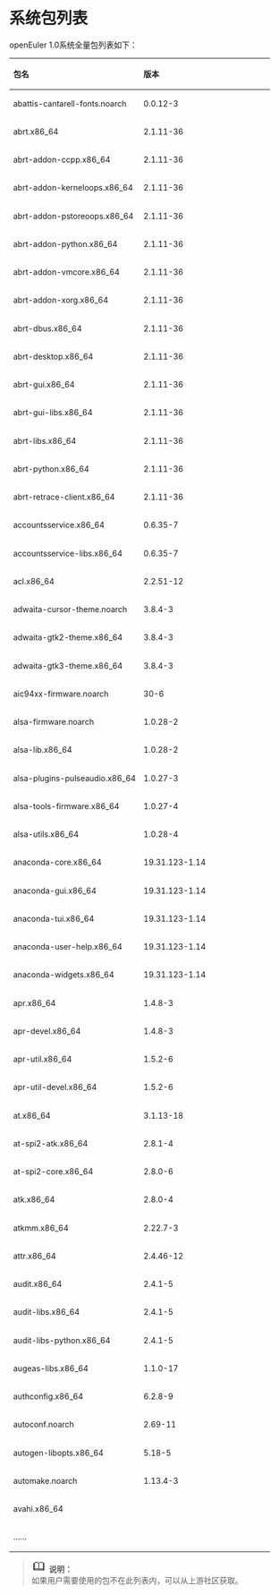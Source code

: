 # 系统包列表<a name="ZH-CN_TOPIC_0182825802"></a>

openEuler 1.0系统全量包列表如下：

<a name="table23781020676"></a>
<table><thead align="left"><tr id="row10504162018716"><th class="cellrowborder" valign="top" width="50%" id="mcps1.1.3.1.1"><p id="p650417201477"><a name="p650417201477"></a><a name="p650417201477"></a>包名</p>
</th>
<th class="cellrowborder" valign="top" width="50%" id="mcps1.1.3.1.2"><p id="p105041208717"><a name="p105041208717"></a><a name="p105041208717"></a>版本</p>
</th>
</tr>
</thead>
<tbody><tr id="row25049207711"><td class="cellrowborder" valign="top" width="50%" headers="mcps1.1.3.1.1 "><p id="p1150413201078"><a name="p1150413201078"></a><a name="p1150413201078"></a>abattis-cantarell-fonts.noarch</p>
</td>
<td class="cellrowborder" valign="top" width="50%" headers="mcps1.1.3.1.2 "><p id="p7504620572"><a name="p7504620572"></a><a name="p7504620572"></a>0.0.12-3</p>
</td>
</tr>
<tr id="row150414201874"><td class="cellrowborder" valign="top" width="50%" headers="mcps1.1.3.1.1 "><p id="p050520204713"><a name="p050520204713"></a><a name="p050520204713"></a>abrt.x86_64</p>
</td>
<td class="cellrowborder" valign="top" width="50%" headers="mcps1.1.3.1.2 "><p id="p205051920272"><a name="p205051920272"></a><a name="p205051920272"></a>2.1.11-36</p>
</td>
</tr>
<tr id="row45051420377"><td class="cellrowborder" valign="top" width="50%" headers="mcps1.1.3.1.1 "><p id="p05057201078"><a name="p05057201078"></a><a name="p05057201078"></a>abrt-addon-ccpp.x86_64</p>
</td>
<td class="cellrowborder" valign="top" width="50%" headers="mcps1.1.3.1.2 "><p id="p950510202078"><a name="p950510202078"></a><a name="p950510202078"></a>2.1.11-36</p>
</td>
</tr>
<tr id="row1505112012718"><td class="cellrowborder" valign="top" width="50%" headers="mcps1.1.3.1.1 "><p id="p1050552010710"><a name="p1050552010710"></a><a name="p1050552010710"></a>abrt-addon-kerneloops.x86_64</p>
</td>
<td class="cellrowborder" valign="top" width="50%" headers="mcps1.1.3.1.2 "><p id="p650512010714"><a name="p650512010714"></a><a name="p650512010714"></a>2.1.11-36</p>
</td>
</tr>
<tr id="row14505162011717"><td class="cellrowborder" valign="top" width="50%" headers="mcps1.1.3.1.1 "><p id="p185050201470"><a name="p185050201470"></a><a name="p185050201470"></a>abrt-addon-pstoreoops.x86_64</p>
</td>
<td class="cellrowborder" valign="top" width="50%" headers="mcps1.1.3.1.2 "><p id="p185051620175"><a name="p185051620175"></a><a name="p185051620175"></a>2.1.11-36</p>
</td>
</tr>
<tr id="row65051020279"><td class="cellrowborder" valign="top" width="50%" headers="mcps1.1.3.1.1 "><p id="p75055204719"><a name="p75055204719"></a><a name="p75055204719"></a>abrt-addon-python.x86_64</p>
</td>
<td class="cellrowborder" valign="top" width="50%" headers="mcps1.1.3.1.2 "><p id="p45051020475"><a name="p45051020475"></a><a name="p45051020475"></a>2.1.11-36</p>
</td>
</tr>
<tr id="row105053209720"><td class="cellrowborder" valign="top" width="50%" headers="mcps1.1.3.1.1 "><p id="p250517201275"><a name="p250517201275"></a><a name="p250517201275"></a>abrt-addon-vmcore.x86_64</p>
</td>
<td class="cellrowborder" valign="top" width="50%" headers="mcps1.1.3.1.2 "><p id="p350512011719"><a name="p350512011719"></a><a name="p350512011719"></a>2.1.11-36</p>
</td>
</tr>
<tr id="row35058201273"><td class="cellrowborder" valign="top" width="50%" headers="mcps1.1.3.1.1 "><p id="p150513201670"><a name="p150513201670"></a><a name="p150513201670"></a>abrt-addon-xorg.x86_64</p>
</td>
<td class="cellrowborder" valign="top" width="50%" headers="mcps1.1.3.1.2 "><p id="p125055205710"><a name="p125055205710"></a><a name="p125055205710"></a>2.1.11-36</p>
</td>
</tr>
<tr id="row1450515203720"><td class="cellrowborder" valign="top" width="50%" headers="mcps1.1.3.1.1 "><p id="p75051201475"><a name="p75051201475"></a><a name="p75051201475"></a>abrt-dbus.x86_64</p>
</td>
<td class="cellrowborder" valign="top" width="50%" headers="mcps1.1.3.1.2 "><p id="p05051820778"><a name="p05051820778"></a><a name="p05051820778"></a>2.1.11-36</p>
</td>
</tr>
<tr id="row65054201973"><td class="cellrowborder" valign="top" width="50%" headers="mcps1.1.3.1.1 "><p id="p1950517209711"><a name="p1950517209711"></a><a name="p1950517209711"></a>abrt-desktop.x86_64</p>
</td>
<td class="cellrowborder" valign="top" width="50%" headers="mcps1.1.3.1.2 "><p id="p350512202717"><a name="p350512202717"></a><a name="p350512202717"></a>2.1.11-36</p>
</td>
</tr>
<tr id="row15051720374"><td class="cellrowborder" valign="top" width="50%" headers="mcps1.1.3.1.1 "><p id="p25059201677"><a name="p25059201677"></a><a name="p25059201677"></a>abrt-gui.x86_64</p>
</td>
<td class="cellrowborder" valign="top" width="50%" headers="mcps1.1.3.1.2 "><p id="p850514206719"><a name="p850514206719"></a><a name="p850514206719"></a>2.1.11-36</p>
</td>
</tr>
<tr id="row1550512016712"><td class="cellrowborder" valign="top" width="50%" headers="mcps1.1.3.1.1 "><p id="p1450519201279"><a name="p1450519201279"></a><a name="p1450519201279"></a>abrt-gui-libs.x86_64</p>
</td>
<td class="cellrowborder" valign="top" width="50%" headers="mcps1.1.3.1.2 "><p id="p15505420873"><a name="p15505420873"></a><a name="p15505420873"></a>2.1.11-36</p>
</td>
</tr>
<tr id="row250511201579"><td class="cellrowborder" valign="top" width="50%" headers="mcps1.1.3.1.1 "><p id="p1850513201974"><a name="p1850513201974"></a><a name="p1850513201974"></a>abrt-libs.x86_64</p>
</td>
<td class="cellrowborder" valign="top" width="50%" headers="mcps1.1.3.1.2 "><p id="p135054200715"><a name="p135054200715"></a><a name="p135054200715"></a>2.1.11-36</p>
</td>
</tr>
<tr id="row1150542011719"><td class="cellrowborder" valign="top" width="50%" headers="mcps1.1.3.1.1 "><p id="p1750592013720"><a name="p1750592013720"></a><a name="p1750592013720"></a>abrt-python.x86_64</p>
</td>
<td class="cellrowborder" valign="top" width="50%" headers="mcps1.1.3.1.2 "><p id="p150512201278"><a name="p150512201278"></a><a name="p150512201278"></a>2.1.11-36</p>
</td>
</tr>
<tr id="row12505122019710"><td class="cellrowborder" valign="top" width="50%" headers="mcps1.1.3.1.1 "><p id="p1650582015714"><a name="p1650582015714"></a><a name="p1650582015714"></a>abrt-retrace-client.x86_64</p>
</td>
<td class="cellrowborder" valign="top" width="50%" headers="mcps1.1.3.1.2 "><p id="p05057208715"><a name="p05057208715"></a><a name="p05057208715"></a>2.1.11-36</p>
</td>
</tr>
<tr id="row115051520972"><td class="cellrowborder" valign="top" width="50%" headers="mcps1.1.3.1.1 "><p id="p1550516201278"><a name="p1550516201278"></a><a name="p1550516201278"></a>accountsservice.x86_64</p>
</td>
<td class="cellrowborder" valign="top" width="50%" headers="mcps1.1.3.1.2 "><p id="p7505162014718"><a name="p7505162014718"></a><a name="p7505162014718"></a>0.6.35-7</p>
</td>
</tr>
<tr id="row18505182016714"><td class="cellrowborder" valign="top" width="50%" headers="mcps1.1.3.1.1 "><p id="p14505112017717"><a name="p14505112017717"></a><a name="p14505112017717"></a>accountsservice-libs.x86_64</p>
</td>
<td class="cellrowborder" valign="top" width="50%" headers="mcps1.1.3.1.2 "><p id="p155055207710"><a name="p155055207710"></a><a name="p155055207710"></a>0.6.35-7</p>
</td>
</tr>
<tr id="row1350513201877"><td class="cellrowborder" valign="top" width="50%" headers="mcps1.1.3.1.1 "><p id="p150510208715"><a name="p150510208715"></a><a name="p150510208715"></a>acl.x86_64</p>
</td>
<td class="cellrowborder" valign="top" width="50%" headers="mcps1.1.3.1.2 "><p id="p85053201973"><a name="p85053201973"></a><a name="p85053201973"></a>2.2.51-12</p>
</td>
</tr>
<tr id="row45051420873"><td class="cellrowborder" valign="top" width="50%" headers="mcps1.1.3.1.1 "><p id="p0505920173"><a name="p0505920173"></a><a name="p0505920173"></a>adwaita-cursor-theme.noarch</p>
</td>
<td class="cellrowborder" valign="top" width="50%" headers="mcps1.1.3.1.2 "><p id="p15085201879"><a name="p15085201879"></a><a name="p15085201879"></a>3.8.4-3</p>
</td>
</tr>
<tr id="row1750992019711"><td class="cellrowborder" valign="top" width="50%" headers="mcps1.1.3.1.1 "><p id="p175099201478"><a name="p175099201478"></a><a name="p175099201478"></a>adwaita-gtk2-theme.x86_64</p>
</td>
<td class="cellrowborder" valign="top" width="50%" headers="mcps1.1.3.1.2 "><p id="p650912020718"><a name="p650912020718"></a><a name="p650912020718"></a>3.8.4-3</p>
</td>
</tr>
<tr id="row55095208717"><td class="cellrowborder" valign="top" width="50%" headers="mcps1.1.3.1.1 "><p id="p1650910200715"><a name="p1650910200715"></a><a name="p1650910200715"></a>adwaita-gtk3-theme.x86_64</p>
</td>
<td class="cellrowborder" valign="top" width="50%" headers="mcps1.1.3.1.2 "><p id="p1050913209710"><a name="p1050913209710"></a><a name="p1050913209710"></a>3.8.4-3</p>
</td>
</tr>
<tr id="row8509102018719"><td class="cellrowborder" valign="top" width="50%" headers="mcps1.1.3.1.1 "><p id="p1509192019719"><a name="p1509192019719"></a><a name="p1509192019719"></a>aic94xx-firmware.noarch</p>
</td>
<td class="cellrowborder" valign="top" width="50%" headers="mcps1.1.3.1.2 "><p id="p450918202711"><a name="p450918202711"></a><a name="p450918202711"></a>30-6</p>
</td>
</tr>
<tr id="row11509112011716"><td class="cellrowborder" valign="top" width="50%" headers="mcps1.1.3.1.1 "><p id="p7509132014713"><a name="p7509132014713"></a><a name="p7509132014713"></a>alsa-firmware.noarch</p>
</td>
<td class="cellrowborder" valign="top" width="50%" headers="mcps1.1.3.1.2 "><p id="p350917207717"><a name="p350917207717"></a><a name="p350917207717"></a>1.0.28-2</p>
</td>
</tr>
<tr id="row115090202071"><td class="cellrowborder" valign="top" width="50%" headers="mcps1.1.3.1.1 "><p id="p950919201679"><a name="p950919201679"></a><a name="p950919201679"></a>alsa-lib.x86_64</p>
</td>
<td class="cellrowborder" valign="top" width="50%" headers="mcps1.1.3.1.2 "><p id="p145091220676"><a name="p145091220676"></a><a name="p145091220676"></a>1.0.28-2</p>
</td>
</tr>
<tr id="row175091520179"><td class="cellrowborder" valign="top" width="50%" headers="mcps1.1.3.1.1 "><p id="p105094205714"><a name="p105094205714"></a><a name="p105094205714"></a>alsa-plugins-pulseaudio.x86_64</p>
</td>
<td class="cellrowborder" valign="top" width="50%" headers="mcps1.1.3.1.2 "><p id="p14509172019711"><a name="p14509172019711"></a><a name="p14509172019711"></a>1.0.27-3</p>
</td>
</tr>
<tr id="row10509220270"><td class="cellrowborder" valign="top" width="50%" headers="mcps1.1.3.1.1 "><p id="p7509132017710"><a name="p7509132017710"></a><a name="p7509132017710"></a>alsa-tools-firmware.x86_64</p>
</td>
<td class="cellrowborder" valign="top" width="50%" headers="mcps1.1.3.1.2 "><p id="p17509122015712"><a name="p17509122015712"></a><a name="p17509122015712"></a>1.0.27-4</p>
</td>
</tr>
<tr id="row4509112010713"><td class="cellrowborder" valign="top" width="50%" headers="mcps1.1.3.1.1 "><p id="p25091920077"><a name="p25091920077"></a><a name="p25091920077"></a>alsa-utils.x86_64</p>
</td>
<td class="cellrowborder" valign="top" width="50%" headers="mcps1.1.3.1.2 "><p id="p1950942019715"><a name="p1950942019715"></a><a name="p1950942019715"></a>1.0.28-4</p>
</td>
</tr>
<tr id="row85091620475"><td class="cellrowborder" valign="top" width="50%" headers="mcps1.1.3.1.1 "><p id="p9509132011717"><a name="p9509132011717"></a><a name="p9509132011717"></a>anaconda-core.x86_64</p>
</td>
<td class="cellrowborder" valign="top" width="50%" headers="mcps1.1.3.1.2 "><p id="p2509120777"><a name="p2509120777"></a><a name="p2509120777"></a>19.31.123-1.14</p>
</td>
</tr>
<tr id="row1050942018714"><td class="cellrowborder" valign="top" width="50%" headers="mcps1.1.3.1.1 "><p id="p1650914201378"><a name="p1650914201378"></a><a name="p1650914201378"></a>anaconda-gui.x86_64</p>
</td>
<td class="cellrowborder" valign="top" width="50%" headers="mcps1.1.3.1.2 "><p id="p1250911201277"><a name="p1250911201277"></a><a name="p1250911201277"></a>19.31.123-1.14</p>
</td>
</tr>
<tr id="row2509132020714"><td class="cellrowborder" valign="top" width="50%" headers="mcps1.1.3.1.1 "><p id="p12509220577"><a name="p12509220577"></a><a name="p12509220577"></a>anaconda-tui.x86_64</p>
</td>
<td class="cellrowborder" valign="top" width="50%" headers="mcps1.1.3.1.2 "><p id="p115095205714"><a name="p115095205714"></a><a name="p115095205714"></a>19.31.123-1.14</p>
</td>
</tr>
<tr id="row2509620473"><td class="cellrowborder" valign="top" width="50%" headers="mcps1.1.3.1.1 "><p id="p12509220674"><a name="p12509220674"></a><a name="p12509220674"></a>anaconda-user-help.x86_64</p>
</td>
<td class="cellrowborder" valign="top" width="50%" headers="mcps1.1.3.1.2 "><p id="p2510192015714"><a name="p2510192015714"></a><a name="p2510192015714"></a>19.31.123-1.14</p>
</td>
</tr>
<tr id="row851011201778"><td class="cellrowborder" valign="top" width="50%" headers="mcps1.1.3.1.1 "><p id="p1351013201875"><a name="p1351013201875"></a><a name="p1351013201875"></a>anaconda-widgets.x86_64</p>
</td>
<td class="cellrowborder" valign="top" width="50%" headers="mcps1.1.3.1.2 "><p id="p7510162018713"><a name="p7510162018713"></a><a name="p7510162018713"></a>19.31.123-1.14</p>
</td>
</tr>
<tr id="row1551010201175"><td class="cellrowborder" valign="top" width="50%" headers="mcps1.1.3.1.1 "><p id="p14510132015717"><a name="p14510132015717"></a><a name="p14510132015717"></a>apr.x86_64</p>
</td>
<td class="cellrowborder" valign="top" width="50%" headers="mcps1.1.3.1.2 "><p id="p105101204717"><a name="p105101204717"></a><a name="p105101204717"></a>1.4.8-3</p>
</td>
</tr>
<tr id="row155102201676"><td class="cellrowborder" valign="top" width="50%" headers="mcps1.1.3.1.1 "><p id="p195108207712"><a name="p195108207712"></a><a name="p195108207712"></a>apr-devel.x86_64</p>
</td>
<td class="cellrowborder" valign="top" width="50%" headers="mcps1.1.3.1.2 "><p id="p205101120577"><a name="p205101120577"></a><a name="p205101120577"></a>1.4.8-3</p>
</td>
</tr>
<tr id="row16510142018717"><td class="cellrowborder" valign="top" width="50%" headers="mcps1.1.3.1.1 "><p id="p0510192017715"><a name="p0510192017715"></a><a name="p0510192017715"></a>apr-util.x86_64</p>
</td>
<td class="cellrowborder" valign="top" width="50%" headers="mcps1.1.3.1.2 "><p id="p25102209718"><a name="p25102209718"></a><a name="p25102209718"></a>1.5.2-6</p>
</td>
</tr>
<tr id="row155102202710"><td class="cellrowborder" valign="top" width="50%" headers="mcps1.1.3.1.1 "><p id="p17510820575"><a name="p17510820575"></a><a name="p17510820575"></a>apr-util-devel.x86_64</p>
</td>
<td class="cellrowborder" valign="top" width="50%" headers="mcps1.1.3.1.2 "><p id="p1351019208713"><a name="p1351019208713"></a><a name="p1351019208713"></a>1.5.2-6</p>
</td>
</tr>
<tr id="row4510120074"><td class="cellrowborder" valign="top" width="50%" headers="mcps1.1.3.1.1 "><p id="p05100201473"><a name="p05100201473"></a><a name="p05100201473"></a>at.x86_64</p>
</td>
<td class="cellrowborder" valign="top" width="50%" headers="mcps1.1.3.1.2 "><p id="p751019201979"><a name="p751019201979"></a><a name="p751019201979"></a>3.1.13-18</p>
</td>
</tr>
<tr id="row951012202718"><td class="cellrowborder" valign="top" width="50%" headers="mcps1.1.3.1.1 "><p id="p451015201277"><a name="p451015201277"></a><a name="p451015201277"></a>at-spi2-atk.x86_64</p>
</td>
<td class="cellrowborder" valign="top" width="50%" headers="mcps1.1.3.1.2 "><p id="p851062010713"><a name="p851062010713"></a><a name="p851062010713"></a>2.8.1-4</p>
</td>
</tr>
<tr id="row05106206716"><td class="cellrowborder" valign="top" width="50%" headers="mcps1.1.3.1.1 "><p id="p1751022018717"><a name="p1751022018717"></a><a name="p1751022018717"></a>at-spi2-core.x86_64</p>
</td>
<td class="cellrowborder" valign="top" width="50%" headers="mcps1.1.3.1.2 "><p id="p1651072016714"><a name="p1651072016714"></a><a name="p1651072016714"></a>2.8.0-6</p>
</td>
</tr>
<tr id="row951011201772"><td class="cellrowborder" valign="top" width="50%" headers="mcps1.1.3.1.1 "><p id="p14510132014719"><a name="p14510132014719"></a><a name="p14510132014719"></a>atk.x86_64</p>
</td>
<td class="cellrowborder" valign="top" width="50%" headers="mcps1.1.3.1.2 "><p id="p11510142017713"><a name="p11510142017713"></a><a name="p11510142017713"></a>2.8.0-4</p>
</td>
</tr>
<tr id="row12510820776"><td class="cellrowborder" valign="top" width="50%" headers="mcps1.1.3.1.1 "><p id="p19510820574"><a name="p19510820574"></a><a name="p19510820574"></a>atkmm.x86_64</p>
</td>
<td class="cellrowborder" valign="top" width="50%" headers="mcps1.1.3.1.2 "><p id="p165101420371"><a name="p165101420371"></a><a name="p165101420371"></a>2.22.7-3</p>
</td>
</tr>
<tr id="row1851052013710"><td class="cellrowborder" valign="top" width="50%" headers="mcps1.1.3.1.1 "><p id="p751016201716"><a name="p751016201716"></a><a name="p751016201716"></a>attr.x86_64</p>
</td>
<td class="cellrowborder" valign="top" width="50%" headers="mcps1.1.3.1.2 "><p id="p15101420576"><a name="p15101420576"></a><a name="p15101420576"></a>2.4.46-12</p>
</td>
</tr>
<tr id="row45111208712"><td class="cellrowborder" valign="top" width="50%" headers="mcps1.1.3.1.1 "><p id="p1251192010717"><a name="p1251192010717"></a><a name="p1251192010717"></a>audit.x86_64</p>
</td>
<td class="cellrowborder" valign="top" width="50%" headers="mcps1.1.3.1.2 "><p id="p1051111201173"><a name="p1051111201173"></a><a name="p1051111201173"></a>2.4.1-5</p>
</td>
</tr>
<tr id="row185118206719"><td class="cellrowborder" valign="top" width="50%" headers="mcps1.1.3.1.1 "><p id="p2051118201170"><a name="p2051118201170"></a><a name="p2051118201170"></a>audit-libs.x86_64</p>
</td>
<td class="cellrowborder" valign="top" width="50%" headers="mcps1.1.3.1.2 "><p id="p105110201773"><a name="p105110201773"></a><a name="p105110201773"></a>2.4.1-5</p>
</td>
</tr>
<tr id="row105118201272"><td class="cellrowborder" valign="top" width="50%" headers="mcps1.1.3.1.1 "><p id="p1151119203712"><a name="p1151119203712"></a><a name="p1151119203712"></a>audit-libs-python.x86_64</p>
</td>
<td class="cellrowborder" valign="top" width="50%" headers="mcps1.1.3.1.2 "><p id="p15119203715"><a name="p15119203715"></a><a name="p15119203715"></a>2.4.1-5</p>
</td>
</tr>
<tr id="row951120201073"><td class="cellrowborder" valign="top" width="50%" headers="mcps1.1.3.1.1 "><p id="p115117209713"><a name="p115117209713"></a><a name="p115117209713"></a>augeas-libs.x86_64</p>
</td>
<td class="cellrowborder" valign="top" width="50%" headers="mcps1.1.3.1.2 "><p id="p1551112205715"><a name="p1551112205715"></a><a name="p1551112205715"></a>1.1.0-17</p>
</td>
</tr>
<tr id="row7511920374"><td class="cellrowborder" valign="top" width="50%" headers="mcps1.1.3.1.1 "><p id="p55118202720"><a name="p55118202720"></a><a name="p55118202720"></a>authconfig.x86_64</p>
</td>
<td class="cellrowborder" valign="top" width="50%" headers="mcps1.1.3.1.2 "><p id="p1051182013720"><a name="p1051182013720"></a><a name="p1051182013720"></a>6.2.8-9</p>
</td>
</tr>
<tr id="row451117201975"><td class="cellrowborder" valign="top" width="50%" headers="mcps1.1.3.1.1 "><p id="p1751117201977"><a name="p1751117201977"></a><a name="p1751117201977"></a>autoconf.noarch</p>
</td>
<td class="cellrowborder" valign="top" width="50%" headers="mcps1.1.3.1.2 "><p id="p1751117208718"><a name="p1751117208718"></a><a name="p1751117208718"></a>2.69-11</p>
</td>
</tr>
<tr id="row12511112011720"><td class="cellrowborder" valign="top" width="50%" headers="mcps1.1.3.1.1 "><p id="p165114202072"><a name="p165114202072"></a><a name="p165114202072"></a>autogen-libopts.x86_64</p>
</td>
<td class="cellrowborder" valign="top" width="50%" headers="mcps1.1.3.1.2 "><p id="p85114201710"><a name="p85114201710"></a><a name="p85114201710"></a>5.18-5</p>
</td>
</tr>
<tr id="row451118202711"><td class="cellrowborder" valign="top" width="50%" headers="mcps1.1.3.1.1 "><p id="p451116201171"><a name="p451116201171"></a><a name="p451116201171"></a>automake.noarch</p>
</td>
<td class="cellrowborder" valign="top" width="50%" headers="mcps1.1.3.1.2 "><p id="p1251112018717"><a name="p1251112018717"></a><a name="p1251112018717"></a>1.13.4-3</p>
</td>
</tr>
<tr id="row4511142011711"><td class="cellrowborder" valign="top" width="50%" headers="mcps1.1.3.1.1 "><p id="p12511132020715"><a name="p12511132020715"></a><a name="p12511132020715"></a>avahi.x86_64</p>
</td>
<td class="cellrowborder" valign="top" width="50%" headers="mcps1.1.3.1.2 ">&nbsp;&nbsp;</td>
</tr>
<tr id="row1230910231817"><td class="cellrowborder" valign="top" width="50%" headers="mcps1.1.3.1.1 "><p id="p15310123480"><a name="p15310123480"></a><a name="p15310123480"></a>……</p>
</td>
<td class="cellrowborder" valign="top" width="50%" headers="mcps1.1.3.1.2 ">&nbsp;&nbsp;</td>
</tr>
</tbody>
</table>

>![](public_sys-resources/icon-note.gif) **说明：**   
>如果用户需要使用的包不在此列表内，可以从上游社区获取。  

